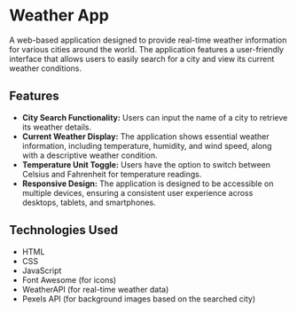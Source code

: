 # Weather App

A web-based application designed to provide real-time weather information for various cities around the world. The application features a user-friendly interface that allows users to easily search for a city and view its current weather conditions.

## Features

- **City Search Functionality:** Users can input the name of a city to retrieve its weather details.
- **Current Weather Display:** The application shows essential weather information, including temperature, humidity, and wind speed, along with a descriptive weather condition.
- **Temperature Unit Toggle:** Users have the option to switch between Celsius and Fahrenheit for temperature readings.
- **Responsive Design:** The application is designed to be accessible on multiple devices, ensuring a consistent user experience across desktops, tablets, and smartphones.

## Technologies Used

- HTML
- CSS
- JavaScript
- Font Awesome (for icons)
- WeatherAPI (for real-time weather data)
- Pexels API (for background images based on the searched city)

